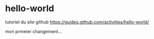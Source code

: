 # hello-world
tutoriel du site github https://guides.github.com/activities/hello-world/

mon prmeier changement...
